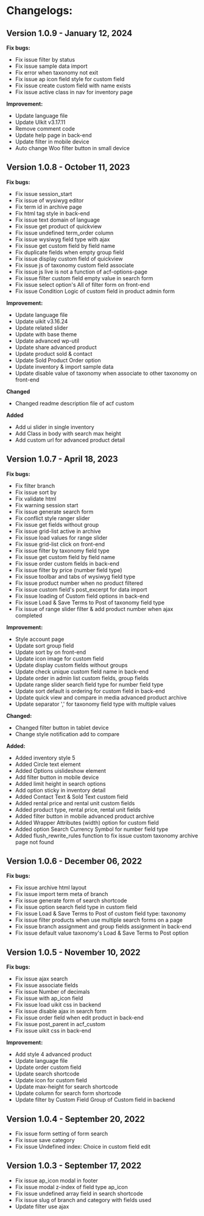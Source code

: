 
# Changelogs:

## Version 1.0.9 - January 12, 2024

**Fix bugs:**

- Fix issue filter by status
- Fix issue sample data import
- Fix error when taxonomy not exit
- Fix issue ap icon field style for custom field
- Fix issue create custom field with name exists
- Fix issue active class in nav for inventory page

**Improvement:**

- Update language file
- Update UIkit v3.17.11
- Remove comment code
- Update help page in back-end
- Update filter in mobile device
- Auto change Woo filter button in small device

## Version 1.0.8 - October 11, 2023

**Fix bugs:**

- Fix issue session_start
- Fix issue of wysiwyg editor
- Fix term id in archive page
- Fix html tag style in back-end
- Fix issue text domain of language
- Fix issue get product of quickview
- Fix issue undefined term_order column
- Fix issue wysiwyg field type with ajax
- Fix issue get custom field by field name
- Fix duplicate fields when empty group field
- Fix issue display custom field of quickview
- Fix issue js of taxonomy custom field associate
- Fix issue js live is not a function of acf-options-page
- Fix issue filter custom field empty value in search form
- Fix issue select option's All of filter form on front-end
- Fix issue Condition Logic of custom field in product admin form

**Improvement:**

- Update language file
- Update uikit v3.16.24
- Update related slider 
- Update with base theme
- Update advanced wp-util
- Update share advanced product
- Update product sold & contact
- Update Sold Product Order option
- Update inventory & import sample data
- Update disable value of taxonomy when associate to other taxonomy on front-end

**Changed**

- Changed readme description file of acf custom

**Added**

- Add ui slider in single inventory
- Add Class in body with search max height
- Add custom url for advanced product detail

## Version 1.0.7 - April 18, 2023

**Fix bugs:**

- Fix filter branch
- Fix issue sort by
- Fix validate html
- Fix warning session start
- Fix issue generate search form
- Fix conflict style ranger slider
- Fix issue get fields without group
- Fix issue grid-list active in archive
- Fix issue load values for range slider
- Fix issue grid-list click on front-end
- Fix issue filter by taxonomy field type
- Fix issue get custom field by field name
- Fix issue order custom fields in back-end
- Fix issue filter by price (number field type)
- Fix issue toolbar and tabs of wysiwyg field type
- Fix issue product number when no product filtered
- Fix issue custom field's post_excerpt for data import
- Fix issue loading of Custom field options in back-end
- Fix issue Load & Save Terms to Post of taxonomy field type
- Fix issue of range slider filter & add product number when ajax completed

**Improvement:**

- Style account page
- Update sort group field
- Update sort by on front-end
- Update icon image for custom field
- Update display custom fields without groups
- Update check unique custom field name in back-end
- Update order in admin list custom fields, group fields
- Update range slider search field type for number field type
- Update sort default is ordering for custom field in back-end
- Update quick view and compare in media advanced product archive
- Update separator ',' for taxonomy field type with multiple values

**Changed:**

- Changed filter button in tablet device
- Change style notification add to compare
    
**Added:**

- Added inventory style 5
- Added Circle text element
- Added Options uislideshow element
- Add filter button in mobile device
- Added limit height in search options
- Add option sticky in inventory detail
- Added Contact Text & Sold Text custom field
- Added rental price and rental unit custom fields
- Added product type, rental price, rental unit fields
- Added filter button in mobile advanced product archive
- Added Wrapper Attributes (width) option for custom field
- Added option Search Currency Symbol for number field type
- Added flush_rewrite_rules function to fix issue custom taxonomy archive page not found

## Version 1.0.6 - December 06, 2022

**Fix bugs:**

- Fix issue archive html layout
- Fix issue import term meta of branch
- Fix issue generate form of search shortcode
- Fix issue option search field type in custom field
- Fix issue Load & Save Terms to Post of custom field type: taxonomy
- Fix issue filter products when use multiple search forms on a page
- Fix issue branch assignment and group fields assignment in back-end
- Fix issue default value taxonomy's Load & Save Terms to Post option

## Version 1.0.5 - November 10, 2022

**Fix bugs:**

- Fix issue ajax search
- Fix issue associate fields
- Fix issue Number of decimals
- Fix issue with ap_icon field
- Fix issue load uikit css in backend
- Fix issue disable ajax in search form
- Fix issue order field when edit product in back-end
- Fix issue post_parent in acf_custom
- Fix issue uikit css in back-end

**Improvement:**

- Add style 4 advanced product
- Update language file
- Update order custom field
- Update search shortcode
- Update icon for custom field
- Update max-height for search shortcode
- Update column for search form shortcode
- Update filter by Custom Field Group of Custom field in backend

## Version 1.0.4 - September 20, 2022

- Fix issue form setting of form search
- Fix issue save category
- Fix issue Undefined index: Choice in custom field edit

## Version 1.0.3 - September 17, 2022

- Fix issue ap_icon modal in footer
- Fix issue modal z-index of field type ap_icon
- Fix issue undefined array field in search shortcode
- Fix issue slug of branch and category with fields used
- Update filter use ajax